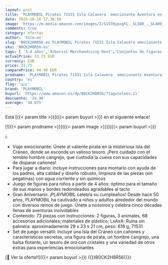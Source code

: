 ```yaml
---
layout: post
title: 'PLAYMOBIL Pirates 71531 Isla Calavera  emocionante Aventura en la Isla del Cráneo de Cristal  Incluyendo Figura de Pirata y Peligroso Hombre Cangrejo  Juguetes para niños a Partir de 4 años'
date: 2025-10-16 17:38:50
image: 'https://m.media-amazon.com/images/I/51STHypxgFL._SL500_._SL400_.jpg'
comments: true
category: ofertas
author: 'tole.es'
slug: 'B0CK2H8R56-es PLAYMOBIL Pirates 71531 Isla Calavera emocionante Aventura...'
sku: 'B0CK2H8R56-es'
tags: [ '3-4 años','Arborist Merchandising Root','Conjuntos de figuras de juguete','Juguetes','Juguetes y juegos','Muñecos y figuras','Self Service','Special Features Stores','b6d17eda-2c26-45ed-a098-453a9f96e839_0','b6d17eda-2c26-45ed-a098-453a9f96e839_1801','playmobil','🇪🇸', ]
actualPrice: 33.75 EUR
currency: EUR
price: 33.75
comparePrice: 44.99 EUR
prodname: 'PLAYMOBIL Pirates 71531 Isla Calavera  emocionante Aventura en la Isla del Cráneo de Cristal  Incluyendo Figura de Pirata y Peligroso Hombre Cangrejo  Juguetes para niños a Partir de 4 años'
country: 'es'
flag: '🇪🇸'
brand: 'PLAYMOBIL'
buyurl: 'https://www.amazon.es/dp/B0CK2H8R56/?tag=tolees-21'
descuento: '24.98'
average: '34.875'
---
```


Está [{{< param title >}}]({{< param buyurl >}}) en el siguiente enlace!

[![{{< param prodname >}}]({{< param image >}})]({{< param buyurl >}})

ℹ️:

- Viaje emocionante: Únete al valiente pirata en la misteriosa Isla del Cráneo, donde se esconde un valioso tesoro. ¡Pero cuidado con el temible hombre cangrejo, que custodia la cueva con sus capacidades de disparar cañones!
- Para jugar a diario: incluye instrucciones para montarlo con ayuda de los padres, alta calidad y diseño robusto, limpieza de las piezas (sin pegatinas) con agua corriente y sin químicos
- Juego de figuras para niños a partir de 4 años: óptimo para el tamaño de sus manos y bordes redondeados agradables al tacto
- Gran Aniversario: ¡PLAYMOBIL celebra su cumpleaños! Desde hace 50 años, PLAYMOBIL ha cautivado a niños y adultos alrededor del mundo con diversos reinos de juego. Únete a nosotros y celebra cinco décadas llenas de aventuras inolvidables
- Contenido: 73 piezas con instrucciones: 2 figuras, 3 animales, 68 accesorios adicionales; materiales de plástico; LxAxA: Ruina sin palmera: aproximadamente 29 x 23 x 21 cm, peso: 618 g, 71531
- Set de juego versátil: Incluye una Isla del Cráneo con cañones y características secretas, una figura de pirata, un hombre cangrejo, una balsa flotante, un tesoro de oro con cristales y una variedad de otros extras para experiencias emocionantes

[🛒 Ver la oferta!!]({{< param buyurl >}})
{{<world>}}B0CK2H8R56{{</world>}}
